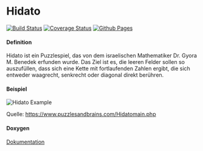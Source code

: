 # Hidato 
[![Build Status](https://travis-ci.org/ob-algdatii-ss18/leistungsnachweis-bugproducer.svg?branch=master)](https://travis-ci.org/ob-algdatii-ss18/leistungsnachweis-bugproducer)
[![Coverage Status](https://coveralls.io/repos/github/ob-algdatii-ss18/leistungsnachweis-bugproducer/badge.svg?branch=master)](https://coveralls.io/github/ob-algdatii-ss18/leistungsnachweis-bugproducer?branch=master)
[![Github Pages](https://img.shields.io/badge/GithubPages-online-green.svg)](https://ob-algdatii-ss18.github.io/leistungsnachweis-bugproducer/)

#### Definition
Hidato ist ein Puzzlespiel, das von dem israelischen Mathematiker Dr. Gyora M. Benedek erfunden wurde. 
Das Ziel ist es, die leeren Felder sollen so auszufüllen, dass sich eine Kette mit fortlaufenden Zahlen ergibt, die sich entweder waagrecht, senkrecht oder diagonal direkt berühren.

#### Beispiel
![Hidato Example](https://www.puzzlesandbrains.com/imagesmall/hidato/0606HidatoEasy1and2.gif)

Quelle: https://www.puzzlesandbrains.com/Hidatomain.php

#### Doxygen
[Dokumentation](https://ob-algdatii-ss18.github.io/leistungsnachweis-bugproducer/doxygen/html/)
